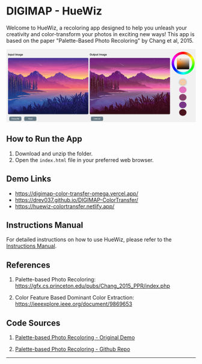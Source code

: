 # DIGIMAP - HueWiz

Welcome to HueWiz, a recoloring app designed to help you unleash your creativity and color-transform your photos in exciting new ways! This app is based on the paper "Palette-Based Photo Recoloring" by Chang et al, 2015.

![HueWiz App Screenshot](demo.png)

## How to Run the App

1. Download and unzip the folder.
2. Open the `index.html` file in your preferred web browser.

## Demo Links
- https://digimap-color-transfer-omega.vercel.app/
- https://drey037.github.io/DIGIMAP-ColorTransfer/
- https://huewiz-colortransfer.netlify.app/

## Instructions Manual

For detailed instructions on how to use HueWiz, please refer to the [Instructions Manual](https://bit.ly/DIGIMAP-HueWiz).

## References
1. Palette-based Photo Recoloring:
	https://gfx.cs.princeton.edu/pubs/Chang_2015_PPR/index.php

2. Color Feature Based Dominant Color Extraction:
	https://ieeexplore.ieee.org/document/9869653

## Code Sources
1. [Palette-based Photo Recoloring - Original Demo](https://recolor.cs.princeton.edu/demo/index.html)

2. [Palette-based Photo Recoloring - Github Repo](https://github.com/b-z/photo_recoloring)

---
